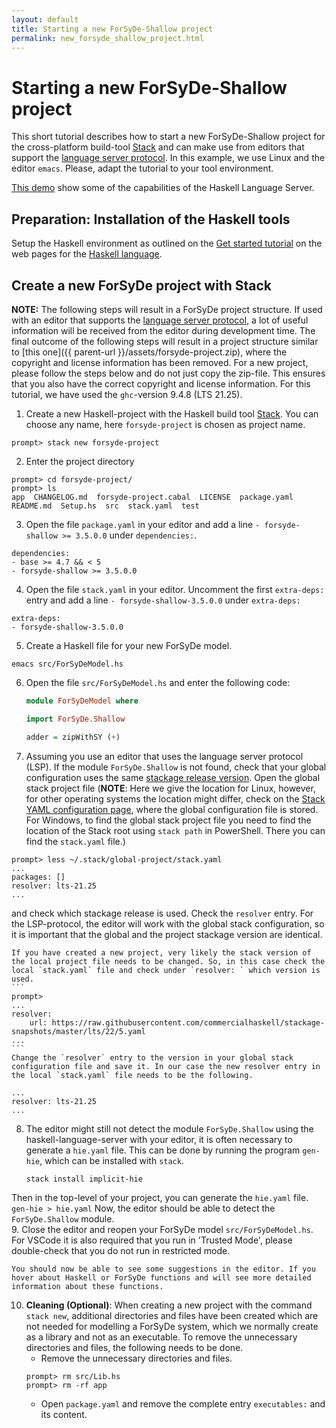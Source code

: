 ```yaml
---
layout: default
title: Starting a new ForSyDe-Shallow project
permalink: new_forsyde_shallow_project.html
---
```


# Starting a new ForSyDe-Shallow project

This short tutorial describes how to start a new ForSyDe-Shallow project for the cross-platform build-tool [Stack](https://docs.haskellstack.org/) and can make use from editors that support the [language server protocol](https://microsoft.github.io/language-server-protocol/). In this example, we use Linux and the editor `emacs`. Please, adapt the tutorial to your tool environment.

[This demo](https://github.com/haskell/haskell-language-server/tree/master/plugins/hls-eval-plugin) show some of the capabilities of the Haskell Language Server.

## Preparation: Installation of the Haskell tools

Setup the Haskell environment as outlined on the [Get started tutorial](https://www.haskell.org/get-started/) on the web pages for the [Haskell language](https://www.haskell.org). 

## Create a new ForSyDe project with Stack

**NOTE:** The following steps will result in a ForSyDe project structure. If used with an editor that supports the  [language server protocol](https://microsoft.github.io/language-server-protocol/), a lot of useful information will be received from the editor during development time. The final outcome  of the following steps will result in a project structure similar to [this one]({{ parent-url }}/assets/forsyde-project.zip), where the copyright and license information has been removed. For a new project, please follow the steps below and do not just copy the zip-file. This ensures that you also have the correct copyright and license information. For this tutorial, we have used the `ghc`-version 9.4.8 (LTS 21.25).

1. Create a new Haskell-project with the Haskell build tool [Stack](https://docs.haskellstack.org). You can choose any name, here `forsyde-project` is chosen as project name.
```
prompt> stack new forsyde-project
```
2. Enter the project directory
```
prompt> cd forsyde-project/
prompt> ls
app  CHANGELOG.md  forsyde-project.cabal  LICENSE  package.yaml  README.md  Setup.hs  src  stack.yaml  test
```
3. Open the file `package.yaml` in your editor and add a line `- forsyde-shallow >= 3.5.0.0` under `dependencies:`.
```
dependencies:
- base >= 4.7 && < 5
- forsyde-shallow >= 3.5.0.0
```
4. Open the file `stack.yaml` in your editor. Uncomment the first `extra-deps:` entry and add 
a line `- forsyde-shallow-3.5.0.0` under `extra-deps:`
```
extra-deps: 
- forsyde-shallow-3.5.0.0
```
5. Create a Haskell file for your new ForSyDe model. 
```
emacs src/ForSyDeModel.hs
```
6. Open the file `src/ForSyDeModel.hs` and enter the following code: 
   ```haskell
   module ForSyDeModel where

   import ForSyDe.Shallow

   adder = zipWithSY (+)
   ``` 
7. Assuming you use an editor that uses the language server protocol (LSP). If the module `ForSyDe.Shallow` is not found, check that your global configuration uses the same [stackage release version](https://www.stackage.org/#about). Open the global stack project file (**NOTE**: Here we give the location for Linux, however, for other operating systems the location might differ, check on the [Stack YAML configuration page](https://docs.haskellstack.org/en/stable/yaml_configuration/), where the global configuration file is stored. For Windows, to find the global stack project file you need to find the location of the Stack root using `stack path` in PowerShell. There you can find the `stack.yaml` file.)
```
prompt> less ~/.stack/global-project/stack.yaml
...
packages: []
resolver: lts-21.25
...
```
and check which stackage release is used. Check the `resolver` entry. For the LSP-protocol, the editor will work with the global stack configuration, so it is important that the global and the project stackage version are identical. 

	If you have created a new project, very likely the stack version of the local project file needs to be changed. So, in this case check the local `stack.yaml` file and check under `resolver: ` which version is used.
	```
	prompt> 
	...
	resolver:
		url: https://raw.githubusercontent.com/commercialhaskell/stackage-snapshots/master/lts/22/5.yaml
	...
	```
	Change the `resolver` entry to the version in your global stack configuration file and save it. In our case the new resolver entry in the local `stack.yaml` file needs to be the following.
```
...
resolver: lts-21.25
...
```
8. The editor might still not detect the module `ForSyDe.Shallow` using the haskell-language-server with your editor, it is often necessary to generate a `hie.yaml` file. This can be done by running the program `gen-hie`, which can be installed with `stack`. 
   ```
   stack install implicit-hie
   ```
Then in the top-level of your project, you can generate the `hie.yaml` file.
    ```
    gen-hie > hie.yaml
	```
Now, the editor should be able to detect the `ForSyDe.Shallow` module.	
9. Close the editor and reopen your ForSyDe model `src/ForSyDeModel.hs`. For VSCode it is also required that you run in 'Trusted Mode', please double-check that you do not run in restricted mode.

	You should now be able to see some suggestions in the editor. If you hover about Haskell or ForSyDe functions and will see more detailed information about these functions.
10. **Cleaning (Optional)**: When creating a new project with the command `stack new`, additional directories and files have been created which are not needed for modelling a ForSyDe system, which we normally create as a library and not as an executable. To remove the unnecessary directories and files, the following needs to be done.
	 * Remove the unnecessary directories and files.
	  ```
	  prompt> rm src/Lib.hs
	  prompt> rm -rf app
	  ```
	 * Open `package.yaml` and remove the complete entry `executables:` and its content.
